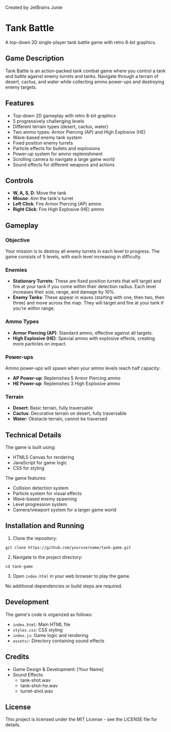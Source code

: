 Created by JetBrains Junie

# Tank Battle

A top-down 2D single-player tank battle game with retro 8-bit graphics.

## Game Description

Tank Battle is an action-packed tank combat game where you control a tank and battle against enemy turrets and tanks.
Navigate through a terrain of desert, cactus, and water while collecting ammo power-ups and destroying enemy targets.

## Features

- Top-down 2D gameplay with retro 8-bit graphics
- 5 progressively challenging levels
- Different terrain types (desert, cactus, water)
- Two ammo types: Armor Piercing (AP) and High Explosive (HE)
- Wave-based enemy tank system
- Fixed position enemy turrets
- Particle effects for bullets and explosions
- Power-up system for ammo replenishment
- Scrolling camera to navigate a large game world
- Sound effects for different weapons and actions

## Controls

- **W, A, S, D**: Move the tank
- **Mouse**: Aim the tank's turret
- **Left Click**: Fire Armor Piercing (AP) ammo
- **Right Click**: Fire High Explosive (HE) ammo

## Gameplay

### Objective
Your mission is to destroy all enemy turrets in each level to progress. The game consists of 5 levels, with each level increasing in difficulty.

### Enemies
- **Stationary Turrets**: These are fixed position turrets that will target and fire at your tank if you come within their detection radius. Each level increases their size, range, and damage by 10%.
- **Enemy Tanks**: These appear in waves (starting with one, then two, then three) and move across the map. They will target and fire at your tank if you're within range.

### Ammo Types
- **Armor Piercing (AP)**: Standard ammo, effective against all targets.
- **High Explosive (HE)**: Special ammo with explosive effects, creating more particles on impact.

### Power-ups
Ammo power-ups will spawn when your ammo levels reach half capacity:
- **AP Power-up**: Replenishes 5 Armor Piercing ammo
- **HE Power-up**: Replenishes 3 High Explosive ammo

### Terrain
- **Desert**: Basic terrain, fully traversable
- **Cactus**: Decorative terrain on desert, fully traversable
- **Water**: Obstacle terrain, cannot be traversed

## Technical Details

The game is built using:
- HTML5 Canvas for rendering
- JavaScript for game logic
- CSS for styling

The game features:
- Collision detection system
- Particle system for visual effects
- Wave-based enemy spawning
- Level progression system
- Camera/viewport system for a larger game world

## Installation and Running

1. Clone the repository:
```
git clone https://github.com/yourusername/tank-game.git
```

2. Navigate to the project directory:
```
cd tank-game
```

3. Open `index.html` in your web browser to play the game.

No additional dependencies or build steps are required.

## Development

The game's code is organized as follows:
- `index.html`: Main HTML file
- `styles.css`: CSS styling
- `index.js`: Game logic and rendering
- `assets/`: Directory containing sound effects

## Credits

- Game Design & Development: [Your Name]
- Sound Effects: 
  - tank-shot.wav
  - tank-shot-he.wav
  - turret-shot.wav

## License

This project is licensed under the MIT License - see the LICENSE file for details.
